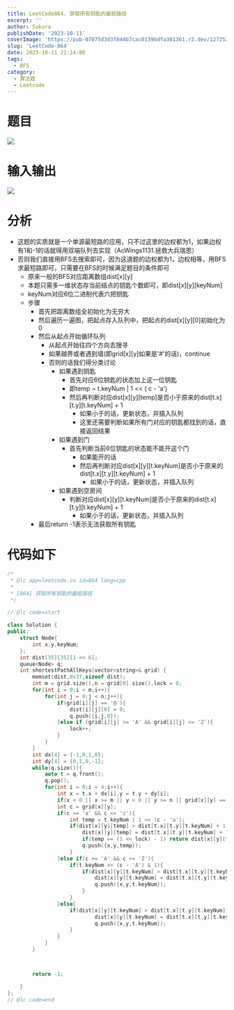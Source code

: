 ```yaml
---
title: LeetCode864. 获取所有钥匙的最短路径
excerpt: '' 
author: Sakura
publishDate: '2023-10-11'
coverImage: 'https://pub-07075d3d3f844b7cac01396dfa381361.r2.dev/127252723_p0_master1200.jpg' 
slug: 'LeetCode-864'
date: 2023-10-11 21:14:00
tags:
  - BFS
category:
  - 算法题
  - Leetcode
---
```


# 题目

[![](http://106.14.114.97/wp-content/uploads/2022/11/wp_editor_md_30b5f5cc09986b00f1153e6bcc7b7b5d.jpg)](http://106.14.114.97/wp-content/uploads/2022/11/wp_editor_md_30b5f5cc09986b00f1153e6bcc7b7b5d.jpg)

# 输入输出

[![](http://106.14.114.97/wp-content/uploads/2022/11/wp_editor_md_0d21d785a1e793c9db5033b8d0f80431.jpg)](http://106.14.114.97/wp-content/uploads/2022/11/wp_editor_md_0d21d785a1e793c9db5033b8d0f80431.jpg)


# 分析

* 这题的实质就是一个单源最短路的应用，只不过这里的边权都为1，如果边权有1和-1的话就得用双端队列去实现（AcWings1131.拯救大兵瑞恩）
* 否则我们直接用BFS去搜索即可，因为这道题的边权都为1，边权相等，用BFS求最短路即可，只需要在BFS的时候满足题目的条件即可
  * 原来一般的BFS对应距离数组dist[x][y]
  * 本题只需多一维状态存当前结点的钥匙个数即可，即dist[x][y][keyNum]
  * keyNum对应6位二进制代表六把钥匙
  * 步骤
    * 首先把距离数组全初始化为无穷大
    * 然后遍历一遍图，把起点存入队列中，把起点的dist[x][y][0]初始化为0
    * 然后从起点开始循环队列
      * 从起点开始往四个方向去搜寻
      * 如果越界或者遇到墙(即grid[x][y]如果是'#'的话)，continue
      * 否则的话我们得分类讨论
        * 如果遇到钥匙
          * 首先对应6位钥匙的状态加上这一位钥匙
          * 即temp  = t.keyNum | 1 << ( c - 'a')
          * 然后再判断对应dist[x][y][temp]是否小于原来的dist[t.x][t.y][t.keyNum] + 1
            * 如果小于的话，更新状态，并插入队列
            * 这里还需要判断如果所有门对应的钥匙都找到的话，直接返回结果
        * 如果遇到门
          * 首先判断当前6位钥匙的状态能不能开这个门
            * 如果能开的话
            * 然后再判断对应dist[x][y][t.keyNum]是否小于原来的dist[t.x][t.y][t.keyNum] + 1
              * 如果小于的话，更新状态，并插入队列
        * 如果遇到空房间
          * 判断对应dist[x][y][t.keyNum]是否小于原来的dist[t.x][t.y][t.keyNum] + 1
            * 如果小于的话，更新状态，并插入队列
    * 最后return -1表示无法获取所有钥匙

# 代码如下

```cpp
/*
 * @lc app=leetcode.cn id=864 lang=cpp
 *
 * [864] 获取所有钥匙的最短路径
 */

// @lc code=start

class Solution {
public:
    struct Node{
        int x,y,keyNum;
    };
    int dist[35][35][1 << 6];
    queue<Node> q;
    int shortestPathAllKeys(vector<string>& grid) {
        memset(dist,0x3f,sizeof dist);
        int m = grid.size(),n = grid[0].size(),lock = 0;
        for(int i = 0;i < m;i++){
            for(int j = 0;j < n;j++){
                if(grid[i][j] == '@'){
                    dist[i][j][0] = 0;
                    q.push({i,j,0});
                }else if (grid[i][j] >= 'A' && grid[i][j] <= 'Z'){
                    lock++;
                }
            }
        }
        int dx[4] = {-1,0,1,0};
        int dy[4] = {0,1,0,-1};
        while(q.size()){
            auto t = q.front();
            q.pop();
            for(int i = 0;i < 4;i++){
                int x = t.x + dx[i],y = t.y + dy[i];
                if(x < 0 || x >= m || y < 0 || y >= n || grid[x][y] == '#') continue;
                int c = grid[x][y];
                if(c >= 'a' && c <= 'z'){
                    int temp = t.keyNum | 1 << (c - 'a');
                    if(dist[x][y][temp] > dist[t.x][t.y][t.keyNum] + 1 ){
                        dist[x][y][temp] = dist[t.x][t.y][t.keyNum] + 1;
                        if(temp == (1 << lock) - 1) return dist[x][y][temp];
                        q.push({x,y,temp});
                    }
                }else if(c >= 'A' && c <= 'Z'){
                    if(t.keyNum >> (c - 'A') & 1){
                        if(dist[x][y][t.keyNum] > dist[t.x][t.y][t.keyNum] + 1){
                            dist[x][y][t.keyNum] = dist[t.x][t.y][t.keyNum] + 1;
                            q.push({x,y,t.keyNum});
                        }
                    }
                }else{
                    if(dist[x][y][t.keyNum] > dist[t.x][t.y][t.keyNum] + 1){
                            dist[x][y][t.keyNum] = dist[t.x][t.y][t.keyNum] + 1;
                            q.push({x,y,t.keyNum});
                    }
                }
            }
        }



        return -1;

    }
};
// @lc code=end


```